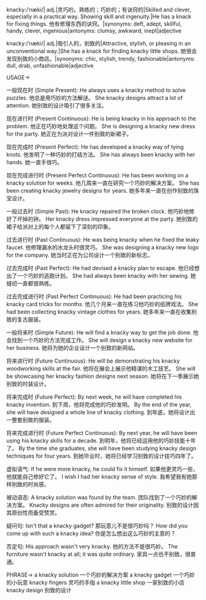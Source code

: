 knacky:/ˈnæki/| adj.|灵巧的，熟练的；巧妙的；有诀窍的|Skilled and clever, especially in a practical way.  Showing skill and ingenuity.|He has a knack for fixing things. 他有修理东西的诀窍。|synonyms: deft, adept, skillful, handy, clever, ingenious|antonyms: clumsy, awkward, inept|adjective

knacky:/ˈnæki/| adj.|吸引人的，别致的|Attractive, stylish, or pleasing in an unconventional way.|She has a knack for finding knacky little shops. 她很会发现别致的小商店。|synonyms: chic, stylish, trendy, fashionable|antonyms: dull, drab, unfashionable|adjective


USAGE->

一般现在时 (Simple Present):
He always uses a knacky method to solve puzzles.  他总是用巧妙的方法解谜。
She knacky designs attract a lot of attention. 她别致的设计吸引了很多关注。

现在进行时 (Present Continuous):
He is being knacky in his approach to the problem. 他正在巧妙地处理这个问题。
She is designing a knacky new dress for the party. 她正在为派对设计一件别致的新裙子。

现在完成时 (Present Perfect):
He has developed a knacky way of tying knots. 他发明了一种巧妙的打结方法。
She has always been knacky with her hands. 她一直手很巧。


现在完成进行时 (Present Perfect Continuous):
He has been working on a knacky solution for weeks. 他几周来一直在研究一个巧妙的解决方案。
She has been creating knacky jewelry designs for years. 她多年来一直在创作别致的珠宝设计。

一般过去时 (Simple Past):
He knacky repaired the broken clock. 他巧妙地修好了坏掉的钟。
Her knacky dress impressed everyone at the party. 她别致的裙子给派对上的每个人都留下了深刻的印象。

过去进行时 (Past Continuous):
He was being knacky when he fixed the leaky faucet. 他修理漏水的水龙头时很灵巧。
She was designing a knacky new logo for the company. 她当时正在为公司设计一个别致的新标志。


过去完成时 (Past Perfect):
He had devised a knacky plan to escape. 他已经想出了一个巧妙的逃跑计划。
She had always been knacky with her sewing. 她缝纫一直都很熟练。


过去完成进行时 (Past Perfect Continuous):
He had been practicing his knacky card tricks for months. 他几个月来一直在练习他巧妙的纸牌戏法。
She had been collecting knacky vintage clothes for years. 她多年来一直在收集别致的复古服装。

一般将来时 (Simple Future):
He will find a knacky way to get the job done. 他会找到一个巧妙的方法完成工作。
She will design a knacky new website for her business. 她将为她的企业设计一个别致的新网站。

将来进行时 (Future Continuous):
He will be demonstrating his knacky woodworking skills at the fair. 他将在展会上展示他精湛的木工技艺。
She will be showcasing her knacky fashion designs next season. 她将在下一季展示她别致的时装设计。


将来完成时 (Future Perfect):
By next week, he will have completed his knacky invention. 到下周，他将完成他的巧妙发明。
By the end of the year, she will have designed a whole line of knacky clothing. 到年底，她将设计出一整套别致的服装。


将来完成进行时 (Future Perfect Continuous):
By next year, he will have been using his knacky skills for a decade. 到明年，他将已经运用他的巧妙技能十年了。
By the time she graduates, she will have been studying knacky design techniques for four years. 到她毕业时，她将已经学习别致的设计技巧四年了。

虚拟语气:
If he were more knacky, he could fix it himself. 如果他更灵巧一些，他就能自己修好它了。
I wish I had her knacky sense of style. 我希望我有她那样别致的时尚感。


被动语态:
A knacky solution was found by the team.  团队找到了一个巧妙的解决方案。
Knacky designs are often admired for their originality.  别致的设计因其原创性而备受赞赏。


疑问句:
Isn't that a knacky gadget? 那玩意儿不是很巧妙吗？
How did you come up with such a knacky idea? 你是怎么想出这么巧妙的主意的？


否定句:
His approach wasn't very knacky. 他的方法不是很巧妙。
The furniture wasn't knacky at all; it was quite ordinary. 家具一点也不别致，很普通。


PHRASE->
a knacky solution  一个巧妙的解决方案
a knacky gadget  一个巧妙的小玩意
knacky fingers  灵巧的手指
a knacky little shop  一家别致的小店
knacky design  别致的设计
